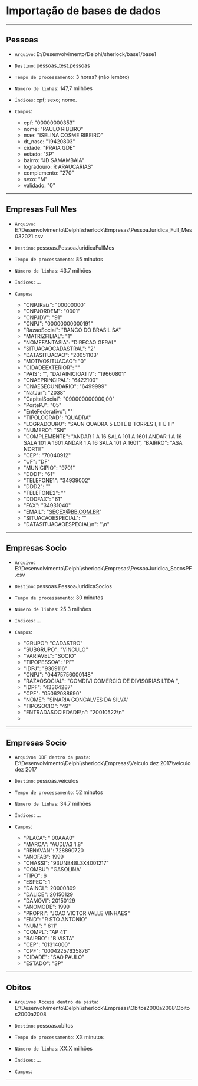 # Importação de bases de dados

------------------

## Pessoas

- `Arquivo`: E:/Desenvolvimento/Delphi/sherlock/base1/base1

- `Destino`: pessoas_test.pessoas

- `Tempo de processamento`: 3 horas? (não lembro)

- `Número de linhas`: 147,7 milhões

- `Índices`: cpf; sexo; nome.

- `Campos`: 

  - cpf: "00000000353"
  - nome: "PAULO RIBEIRO"
  - mae: "ISELINA COSME RIBEIRO"
  - dt_nasc: "19420803"
  - cidade: "PRAIA GDE"
  - estado: "SP"
  - bairro: "JD SAMAMBAIA"
  - logradouro: R ARAUCARIAS"
  - complemento: "270"
  - sexo: "M"
  - validado: "0"

---------------------------------------

## Empresas Full Mes

- `Arquivo`: E:\Desenvolvimento\Delphi\sherlock\Empresas\PessoaJuridica_Full_Mes032021.csv

- `Destino`: pessoas.PessoaJuridicaFullMes

- `Tempo de processamento`: 85 minutos

- `Número de linhas`: 43.7 milhões

- `Índices`: ...

- `Campos`: 

    - "CNPJRaiz": "00000000"
    - "CNPJORDEM": "0001"
    - "CNPJDV": "91"
    - "CNPJ": "00000000000191"
    - "RazaoSocial": "BANCO DO BRASIL SA"
    - "MATRIZFILIAL": "1"
    - "NOMEFANTASIA": "DIRECAO GERAL"
    - "SITUACAOCADASTRAL": "2"
    - "DATASITUACAO": "20051103"
    - "MOTIVOSITUACAO": "0"
    - "CIDADEEXTERIOR": ""
    - "PAIS": "",  "DATAINICIOATIV": "19660801"
    - "CNAEPRINCIPAL": "6422100"
    - "CNAESECUNDARIO": "6499999"
    - "NatJur": "2038"
    - "CapitalSocial": "090000000000,00"
    - "PortePJ": "05"
    - "EnteFederativo": ""
    - "TIPOLOGRAD": "QUADRA"
    - "LOGRADOURO": "SAUN QUADRA 5 LOTE B TORRES I, II E III"
    - "NUMERO": "SN"
    - "COMPLEMENTE": "ANDAR 1 A 16              SALA  101 A 1601          ANDAR 1 A 16              SALA  101 A 1601          ANDAR 1 A 16              SALA  101 A 1601",  "BAIRRO": "ASA NORTE"
    - "CEP": "70040912"
    - "UF": "DF"
    - "MUNICIPIO": "9701"
    - "DDD1": "61"
    - "TELEFONE1": "34939002"
    - "DDD2": ""
    - "TELEFONE2": ""
    - "DDDFAX": "61"
    - "FAX": "34931040"
    - "EMAIL": "SECEX@BB.COM.BR"
    - "SITUACAOESPECIAL": ""
    - "DATASITUACAOESPECIAL\n": "\n"

---------------------------------------

## Empresas Socio

- `Arquivo`: E:\Desenvolvimento\Delphi\sherlock\Empresas\PessoaJuridica_SocosPF.csv

- `Destino`: pessoas.PessoaJuridicaSocios

- `Tempo de processamento`: 30 minutos

- `Número de linhas`: 25.3 milhões

- `Índices`: ...

- `Campos`: 

  - "GRUPO": "CADASTRO"
  - "SUBGRUPO": "VINCULO"
  - "VARIAVEL": "SOCIO"
  - "TIPOPESSOA": "PF"
  - "IDPJ": "9369116"
  - "CNPJ": "04475756000148"
  - "RAZAOSOCIAL": "COMDIVI COMERCIO DE DIVISORIAS LTDA                                                                                                                   ",
  - "IDPF": "43364287"
  - "CPF": "05062088690"
  - "NOME": "SINARIA GONCALVES DA SILVA"
  - "TIPOSOCIO": "49"
  - "ENTRADASOCIEDADE\n": "20010522\n"
  - 
---------------------------------------

## Empresas Socio

- `Arquivos DBF dentro da pasta`: E:\Desenvolvimento\Delphi\sherlock\Empresas\Veiculo dez 2017\veiculo dez 2017

- `Destino`: pessoas.veiculos

- `Tempo de processamento`: 52 minutos

- `Número de linhas`: 34.7 milhões

- `Índices`: ...

- `Campos`: 
 
  - "PLACA": " 00AAA0"
  - "MARCA": "AUDI/A3 1.8"
  - "RENAVAN": 728890720
  - "ANOFAB": 1999
  - "CHASSI": "93UNB48L3X4001217"
  - "COMBU": "GASOLINA"
  - "TIPO": 6
  - "ESPEC": 1
  - "DAINCL": 20000809
  - "DALICE": 20150129
  - "DAMOVI": 20150129
  - "ANOMODE": 1999
  - "PROPRI": "JOAO VICTOR VALLE VINHAES"
  - "END": "R STO ANTONIO"
  - "NUM": "  611"
  - "COMPL": "AP 41"
  - "BAIRRO": "B VISTA"
  - "CEP": "01314000"
  - "CPF": "00042257635876"
  - "CIDADE": "SAO PAULO"
  - "ESTADO": "SP"

---------------------------------------

## Obitos

- `Arquivos Access dentro da pasta`: E:\Desenvolvimento\Delphi\sherlock\Empresas\Obitos2000a2008\Obitos2000a2008

- `Destino`: pessoas.obitos

- `Tempo de processamento`: XX minutos

- `Número de linhas`: XX.X milhões

- `Índices`: ...

- `Campos`: 
 
---------------------------------------
